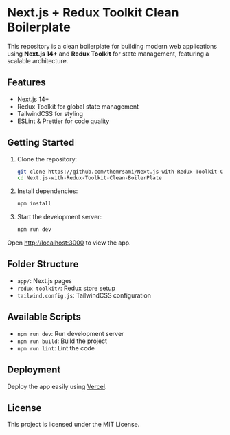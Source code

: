 # Next.js + Redux Toolkit Clean Boilerplate

This repository is a clean boilerplate for building modern web applications using **Next.js 14+** and **Redux Toolkit** for state management, featuring a scalable architecture.

## Features
- Next.js 14+
- Redux Toolkit for global state management
- TailwindCSS for styling
- ESLint & Prettier for code quality

## Getting Started

1. Clone the repository:
   ```bash
   git clone https://github.com/themrsami/Next.js-with-Redux-Toolkit-Clean-BoilerPlate
   cd Next.js-with-Redux-Toolkit-Clean-BoilerPlate
   ```

2. Install dependencies:
   ```bash
   npm install
   ```

3. Start the development server:
   ```bash
   npm run dev
   ```

Open [http://localhost:3000](http://localhost:3000) to view the app.

## Folder Structure
- `app/`: Next.js pages
- `redux-toolkit/`: Redux store setup
- `tailwind.config.js`: TailwindCSS configuration

## Available Scripts
- `npm run dev`: Run development server
- `npm run build`: Build the project
- `npm run lint`: Lint the code

## Deployment

Deploy the app easily using [Vercel](https://vercel.com).

## License
This project is licensed under the MIT License.